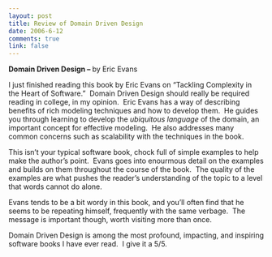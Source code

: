 ```yaml
--- 
layout: post
title: Review of Domain Driven Design
date: 2006-6-12
comments: true
link: false
---
```

<p><strong>Domain Driven Design &ndash; </strong>by Eric Evans</p><p><a href="http://www.amazon.com/gp/product/0321125215/sr=8-1/qid=1150164149/ref=pd_bbs_1/102-4563797-5996947?%5Fencoding=UTF8"><img alt="" src="http://images.amazon.com/images/P/0321125215.01._BO2,204,203,200_PIlitb-dp-500-arrow,TopRight,32,-59_AA240_SH20_SCLZZZZZZZ_V66387483_.jpg" align="left" border="0" /></a></p><p>I just finished reading this book by Eric Evans on &ldquo;Tackling Complexity in the Heart of Software.&rdquo;&nbsp; Domain Driven Design should really be required reading in college, in my opinion.&nbsp; Eric Evans has a way of describing benefits of rich modeling techniques and how to develop them.&nbsp; He guides you through&nbsp;learning to develop the&nbsp;<em>ubiquitous language</em> of the domain, an important concept for effective modeling.&nbsp; He also&nbsp;addresses many common concerns&nbsp;such as scalability with the techniques in the book.</p><p>This isn&rsquo;t your typical software book, chock full of simple examples to help make the author&rsquo;s point.&nbsp; Evans goes into enourmous detail on the examples and builds on them throughout the course of the book.&nbsp; The quality of the examples are what pushes the reader&rsquo;s understanding of the topic to a level that words cannot do alone.</p><p>Evans tends to be a bit wordy in this book, and you&rsquo;ll often find that he seems to be repeating himself, frequently with the same verbage.&nbsp; The message is important though, worth visiting more than once.&nbsp; </p><p>Domain Driven Design is among the most profound, impacting, and inspiring software books I have ever read.&nbsp; I give it a 5/5.</p>
